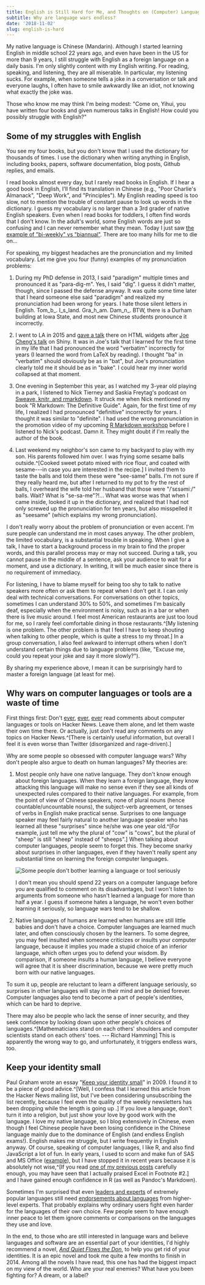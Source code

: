 ```yaml
---
title: English is Still Hard for Me, and Thoughts on (Computer) Language Wars
subtitle: Why are language wars endless?
date: '2018-11-02'
slug: english-is-hard
---
```


My native language is Chinese (Mandarin). Although I started learning English in middle school 22 years ago, and even have been in the US for more than 9 years, I still struggle with English as a foreign language on a daily basis. I'm only slightly content with my English writing. For reading, speaking, and listening, they are all miserable. In particular, my listening sucks. For example, when someone tells a joke in a conversation or talk and everyone laughs, I often have to smile awkwardly like an idiot, not knowing what exactly the joke was.

Those who know me may think I'm being modest: "Come on, Yihui, you have written four books and given numerous talks in English! How could you possibly struggle with English?"

## Some of my struggles with English

You see my four books, but you don't know that I used the dictionary for thousands of times. I use the dictionary when writing anything in English, including books, papers, software documentation, blog posts, Github replies, and emails.

I read books almost every day, but I rarely read books in English. If I hear a good book in English, I'll find its translation in Chinese (e.g., "Poor Charlie's Almanack", "Deep Work", and "Principles"). My English reading speed is too slow, not to mention the trouble of constant pause to look up words in the dictionary. I guess my vocabulary is no larger than a 3rd grader of native English speakers. Even when I read books for toddlers, I often find words that I don't know. In the adult's world, some English words are just so confusing and I can never remember what they mean. Today I just saw [the example of "bi-weekly" vs "biannual"](https://twitter.com/Julie_B92/status/1058330883927797761). There are too many hills for me to die on...

For speaking, my biggest headaches are the pronunciation and my limited vocabulary. Let me give you four (funny) examples of my pronunciation problems:

1. During my PhD defense in 2013, I said "paradigm" multiple times and pronounced it as "para-dig-m". Yes, I said "dig". I guess it didn't matter, though, since I passed the defense anyway. It was quite some time later that I heard someone else said "paradigm" and realized my pronunciation had been wrong for years. I hate those silent letters in English. Tom_b_. I_s_land. Gra_h_am. Dam_n_. BTW, there is a Durham building at Iowa State, and most new Chinese students pronounce it incorrectly.

1. I went to LA in 2015 and [gave a talk](http://datascience.la/yihui-xie-presents-html-widgets/) there on HTML widgets after [Joe Cheng's talk](http://datascience.la/joe-cheng-presents-shiny/) on Shiny. It was in Joe's talk that I learned for the first time in my life that I had pronounced the word "verbatim" incorrectly for years (I learned the word from LaTeX by reading). I thought "ba" in "verbatim" should obviously be as in "bat", but Joe's pronunciation clearly told me it should be as in "bake". I could hear my inner world collapsed at that moment.

1. One evening in September this year, as I watched my 3-year old playing in a park, I listened to Nick Tierney and Saskia Freytag's podcast on [Sweave, knitr, and rmarkdown](https://soundcloud.com/crediblycurious/sweave-knitr-and-rmarkdown). It struck me when Nick mentioned my book "R Markdown: The Definitive Guide". Again, for the first time of my life, I realized I had pronounced "definitive" incorrectly for years. I thought it was similar to "definite". I had used the wrong pronunciation in the promotion video of my upcoming [R Markdown workshop](https://www.rstudio.com/conference/) before I listened to Nick's podcast. Damn it. They might doubt if I'm really the author of the book.

1. Last weekend my neighbor's son came to my backyard to play with my son. His parents followed him over. I was frying some sesame balls outside.^[Cooked sweet potato mixed with rice flour, and coated with sesame---in case you are interested in the recipe.] I invited them to taste the balls and told them these were "see-same" balls. I'm not sure if they really heard me, but after I returned to my pot to fry the rest of balls, I overheard the wife told her husband that those were "/ˈsɛsəmiː/" balls. Wait? What is "se-sa-me"?!... What was worse was that when I came inside, looked it up in the dictionary, and realized that I had not only screwed up the pronunciation for ten years, but also misspelled it as "seesame" (which explains my wrong pronunciation).

I don't really worry about the problem of pronunciation or even accent. I'm sure people can understand me in most cases anyway. The other problem, the limited vocabulary, is a substantial trouble in speaking. When I give a talk, I have to start a background process in my brain to find the proper words, and this parallel process may or may not succeed. During a talk, you cannot pause in the middle of a sentence, ask your audience to wait for a moment, and use a dictionary. In writing, it will be much easier since there is no requirement of immediacy.

For listening, I have to blame myself for being too shy to talk to native speakers more often or ask them to repeat when I don't get it. I can only deal with technical conversations. For conversations on other topics, sometimes I can understand 30% to 50%, and sometimes I'm basically deaf, especially when the environment is noisy, such as in a bar or when there is live music around. I feel most American restaurants are just too loud for me, so I rarely feel comfortable dining in those restaurants.^[My listening is one problem. The other problem is that I feel I have to keep shouting when talking to other people, which is quite a stress to my throat.] In a group conversation, I also feel awkward to interrupt others when I don't understand certain things due to language problems (like, "Excuse me, could you repeat your joke and say it more slowly?").

By sharing my experience above, I mean it can be surprisingly hard to master a foreign language (at least for me).

## Why wars on computer languages or tools are a waste of time

First things first: Don't [ever](https://news.ycombinator.com/item?id=18319717), [ever](https://news.ycombinator.com/item?id=18336202), [ever](https://news.ycombinator.com/item?id=18342415) read comments about computer languages or tools on Hacker News. Leave them alone, and let them waste their own time there. Or actually, just don't read any comments on any topics on Hacker News.^[There is certainly useful information, but overall I feel it is even worse than Twitter (disorganized and rage-driven).]

Why are some people so obsessed with computer language wars? Why don't people also argue to death on human languages? My theories are:

1. Most people only have one native language. They don't know enough about foreign languages. When they learn a foreign language, they know attacking this language will make no sense even if they see all kinds of unexpected rules compared to their native languages. For example, from the point of view of Chinese speakers, none of plural nouns (hence countable/uncountable nouns), the subject-verb agreement, or tenses of verbs in English make practical sense. Surprises to one language speaker may feel fairly natural to another language speaker who has learned all these "surprises" since he/she was one year old.^[For example, just tell me why the plural of "cow" is "cows", but the plural of "sheep" is still "sheep" instead of "sheeps".] When talking about computer languages, people seem to forget this. They become snarky about surprises in other languages, even if they haven't really spent any substantial time on learning the foreign computer languages.

    ![Some people don't bother learning a language or tool seriously](https://slides.yihui.name/gif/wrong-usage.gif)

    I don't mean you should spend 22 years on a computer language before you are qualified to comment on its disadvantages, but I won't listen to arguments from someone who hasn't learned a language for more than half a year. I guess if someone hates a language, he won't even bother learning it seriously, so language wars tend to be shallow.

1. Native languages of humans are learned when humans are still little babies and don't have a choice. Computer languages are learned much later, and often consciously chosen by the learners. To some degree, you may feel insulted when someone criticizes or insults your computer language, because it implies you made a stupid choice of an inferior language, which often urges you to defend your wisdom. By comparison, if someone insults a human language, I believe everyone will agree that it is sheer discrimination, because we were pretty much born with our native languages.

To sum it up, people are reluctant to learn a different language seriously, so surprises in other languages will stay in their mind and be denied forever. Computer languages also tend to become a part of people's identities, which can be hard to deprive.

There may also be people who lack the sense of inner security, and they seek confidence by looking down upon other people's choices of languages.^[Mathematicians stand on each others' shoulders and computer scientists stand on each others' toes. --- Richard Hamming] This is apparently the wrong way to go, and unfortunately, it triggers endless wars, too.

## Keep your identity small

Paul Graham wrote an essay "[Keep your identity small](http://www.paulgraham.com/identity.html)" in 2009. I found it to be a piece of good advice.^[Well, I confess that I learned this article from the Hacker News mailing list, but I've been considering unsubscribing the list recently, because I feel even the quality of the weekly newsletters has been dropping while the length is going up .] If you love a language, don't turn it into a religion, but just show your love by good work with the language. I love my native language, so I blog extensively in Chinese, even though I feel Chinese people have been losing confidence in the Chinese language mainly due to the dominance of English (and endless English exams!). English makes me struggle, but I write frequently in English anyway. Of course, speaking of computer languages, I like R, and also find JavaScript a lot of fun. In early years, I used to scorn and make fun of SAS and MS Office ([example](/en/2009/09/how-to-import-ms-excel-data-into-r/)), but I have stopped it in recent years because it is absolutely not wise,^[If you read [one of my previous posts](/en/2018/09/notebook-war/) carefully enough, you may have seen that I actually praised Excel in Footnote #2.] and I have gained enough confidence in R (as well as Pandoc's Markdown).

Sometimes I'm surprised that even [leaders and experts](https://twitter.com/ivanov/status/243244721034637312) of extremely popular languages still need [endorsements about languages](https://twitter.com/wesmckinn/status/326771315170230273) from higher-level experts. That probably explains why ordinary users fight even harder for the languages of their own choice. Few people seem to have enough inner peace to let them ignore comments or comparisons on the languages they use and love.
<!--
Only ugly languages become popular. Python is the one exception. -- Donald Knuth
-->

In the end, to those who are still interested in language wars and believe languages and software are an essential part of your identities, I'd highly recommend a novel, [_And Quiet Flows the Don_](https://en.wikipedia.org/wiki/And_Quiet_Flows_the_Don), to help you get rid of your identities. It is an epic novel and took me quite a few months to finish in 2014. Among all the novels I have read, this one has had the biggest impact on my view of the world. Who are your real enemies? What have you been fighting for? A dream, or a label?
